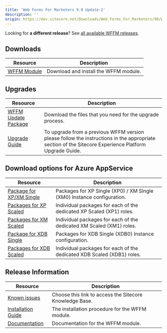 ```yaml
---
title: 'Web Forms For Marketers 9.0 Update-2'
description: ''
origin: https://dev.sitecore.net/Downloads/Web_Forms_For_Marketers/90/Web_Forms_For_Marketers_90_Update2
---
```


  <Alert variant='warning' mb={4}>
    <AlertIcon />


Looking for **a different release**? See [all available WFFM releases](/downloads/Web_Forms_For_Marketers).

  </Alert>


## Downloads

| Resource                                                                                                                                                                                                 | Description                           |
| -------------------------------------------------------------------------------------------------------------------------------------------------------------------------------------------------------- | ------------------------------------- |
| [WFFM Module](https://scdp.blob.core.windows.net/downloads/Web%20Forms%20For%20Marketers/90/Web%20Forms%20For%20Marketers%2090%20Update2/Secure/Web%20Forms%20for%20Marketers%209.0%20rev.%20180503.zip) | Download and install the WFFM module. |

## Upgrades

| Resource                                                                                                                                                                                                                                | Description                                                                                                                                          |
| --------------------------------------------------------------------------------------------------------------------------------------------------------------------------------------------------------------------------------------- | ---------------------------------------------------------------------------------------------------------------------------------------------------- |
| [WFFM Update Package](<https://scdp.blob.core.windows.net/downloads/Web%20Forms%20For%20Marketers/90/Web%20Forms%20For%20Marketers%2090%20Update2/Secure/Web%20Forms%20for%20Marketers%209.0%20rev.%20180503%20(update%20package).zip>) | Download the files that you need for the upgrade process.                                                                                            |
| [Upgrade Guide](https://scdp.blob.core.windows.net/downloads/Sitecore%20Experience%20Platform/90/Sitecore%20Experience%20Platform%2090%20Update2/Secure/Upgrade-Guide-Sitecore-90-Update-2.pdf)                                         | To upgrade from a previous WFFM version please follow the instructions in the appropriate section of the Sitecore Experience Platform Upgrade Guide. |

## Download options for Azure AppService

| Resource                                                                                                                                                                                           | Description                                                            |
| -------------------------------------------------------------------------------------------------------------------------------------------------------------------------------------------------- | ---------------------------------------------------------------------- |
| [Package for XP/XM Single](https://scdp.blob.core.windows.net/downloads/Web%20Forms%20For%20Marketers/90/Web%20Forms%20For%20Marketers%2090%20Update2/Secure/Package%20for%20XP%20XM%20Single.zip) | Packages for XP Single (XP0) / XM Single (XM0) Instance configuration. |
| [Packages for XP Scaled](https://scdp.blob.core.windows.net/downloads/Web%20Forms%20For%20Marketers/90/Web%20Forms%20For%20Marketers%2090%20Update2/Secure/Packages%20for%20XP%20Scaled.zip)       | Individual packages for each of the dedicated XP Scaled (XP1) roles.   |
| [Packages for XM Scaled](https://scdp.blob.core.windows.net/downloads/Web%20Forms%20For%20Marketers/90/Web%20Forms%20For%20Marketers%2090%20Update2/Secure/Packages%20for%20XM%20Scaled.zip)       | Individual packages for each of the dedicated XM Scaled (XM1) roles.   |
| [Package for XDB Single](https://scdp.blob.core.windows.net/downloads/Web%20Forms%20For%20Marketers/90/Web%20Forms%20For%20Marketers%2090%20Update2/Secure/Package%20for%20XDB%20Single.zip)       | Packages for XDB Single (XDB0) Instance configuration.                 |
| [Packages for XDB Scaled](https://scdp.blob.core.windows.net/downloads/Web%20Forms%20For%20Marketers/90/Web%20Forms%20For%20Marketers%2090%20Update2/Secure/Packages%20for%20XDB%20Scaled.zip)     | Individual packages for each of the dedicated XDB Scaled (XDB1) roles. |

## Release Information

| Resource                                                                                                                                                                                        | Description                                             |
| ----------------------------------------------------------------------------------------------------------------------------------------------------------------------------------------------- | ------------------------------------------------------- |
| [Known issues](https://kb.sitecore.net/articles/631685)                                                                                                                                         | Choose this link to access the Sitecore Knowledge Base. |
| [Installation Guide](https://scdp.blob.core.windows.net/downloads/Web%20Forms%20For%20Marketers/90/Web%20Forms%20For%20Marketers%2090%20Update2/Secure/WFFM-90-Update-2-Installation-Guide.pdf) | The installation procedure for the WFFM module.         |
| [Documentation](https://doc.sitecore.com/developers/90/web-forms-for-marketers/en/web-forms-for-marketers.html)                                                                                 | Documentation for the WFFM module.                      |
